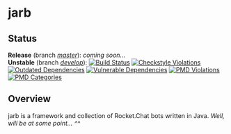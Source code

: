 # jarb

## Status

**Release** (branch [_master_](https://github.com/lbarnkow/jarb/tree/master)): _coming soon..._  
**Unstable** (branch [_develop_](https://github.com/lbarnkow/jarb/tree/develop)): [![Build Status](https://travis-ci.org/lbarnkow/jarb.svg?branch=develop)](https://travis-ci.org/lbarnkow/jarb) [![Checkstyle Violations](https://img.shields.io/endpoint.svg?url=https%3A%2F%2Fraw.githubusercontent.com%2Flbarnkow%2Fci-output%2Fjarb%2Fstats-develop%2Fstats-checkstyle.json)](https://github.com/lbarnkow/ci-output/blob/jarb/stats-develop/report-checkstyle.md) [![Outdated Dependencies](https://img.shields.io/endpoint.svg?url=https%3A%2F%2Fraw.githubusercontent.com%2Flbarnkow%2Fci-output%2Fjarb%2Fstats-develop%2Fstats-deps.json)](https://github.com/lbarnkow/ci-output/blob/jarb/stats-develop/report-deps.md) [![Vulnerable Dependencies](https://img.shields.io/endpoint.svg?url=https%3A%2F%2Fraw.githubusercontent.com%2Flbarnkow%2Fci-output%2Fjarb%2Fstats-develop%2Fstats-vuln.json)](https://github.com/lbarnkow/ci-output/blob/jarb/stats-develop/report-vuln.md) [![PMD Violations](https://img.shields.io/endpoint.svg?url=https%3A%2F%2Fraw.githubusercontent.com%2Flbarnkow%2Fci-output%2Fjarb%2Fstats-develop%2Fstats-pmd-violations.json)](https://github.com/lbarnkow/ci-output/blob/jarb/stats-develop/report-pmd.md) [![PMD Categories](https://img.shields.io/endpoint.svg?url=https%3A%2F%2Fraw.githubusercontent.com%2Flbarnkow%2Fci-output%2Fjarb%2Fstats-develop%2Fstats-pmd-categories.json)](https://github.com/lbarnkow/ci-output/blob/jarb/stats-develop/report-pmd.md)

## Overview

jarb is a framework and collection of Rocket.Chat bots written in Java. _Well, will be at some point… ^^_

